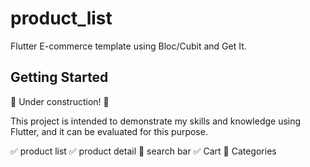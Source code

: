 # product_list

Flutter E-commerce template using Bloc/Cubit and Get It.

## Getting Started

🚧 Under construction! 🚧

This project is intended to demonstrate my skills and knowledge using Flutter, and it can be evaluated for this purpose.

✅ product list
✅ product detail
🚧 search bar
✅ Cart
🚧 Categories

